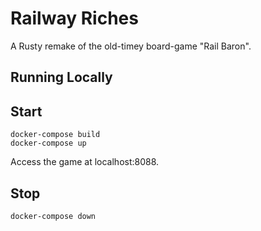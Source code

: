 # Railway Riches

A Rusty remake of the old-timey board-game "Rail Baron".

## Running Locally

## Start
```
docker-compose build
docker-compose up
```

Access the game at localhost:8088.

## Stop
`docker-compose down`

